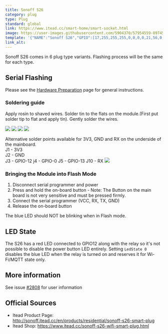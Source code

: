 ```yaml
---
title: Sonoff S26
category: plug
type: Plug
standard: global
link: https://www.itead.cc/smart-home/smart-socket.html
image: https://user-images.githubusercontent.com/5904370/57954559-89745780-78f3-11e9-9e8f-8b59b0efaf81.png
template: '{"NAME":"Sonoff S26","GPIO":[17,255,255,255,0,0,0,0,21,56,0,0,0],"FLAG":0,"BASE":8}' 
link_alt: 
---
```

Sonoff S26 comes in 6 plug type variants. Flashing process will be the same for each type.
## Serial Flashing

Please see the [Hardware Preparation](https://github.com/arendst/Sonoff-Tasmota/wiki/Hardware-Preparation) page for general instructions.

### Soldering guide
Apply rosin to shaved wires. Solder tin to the flats on the module.(First put solder tip to flat and apply tin). Gently solder the wires.

![](http://hosting.pilsfree.cz/chudy/s26/1.jpg)
![](http://hosting.pilsfree.cz/chudy/s26/2.jpg)
![](http://hosting.pilsfree.cz/chudy/s26/3.jpg)
![](http://hosting.pilsfree.cz/chudy/s26/4.jpg)

Alternative solder points available for 3V3, GND and RX on the underside of the mainboard.  
J1  - 3V3  
J2  - GND  
J3  - GPIO-12
j4  - GPIO-0
J5  - GPIO-13
J10 - RX
![](https://user-images.githubusercontent.com/1029851/45257726-a2ab2880-b3a2-11e8-9cb8-5cc1d49225b2.png)

### Bringing the Module into Flash Mode

1. Disconnect serial programmer and power
2. Press and hold the on-board button - Note: The Button on the main board is not very sensitive and must be pressed firmly.
3. Connect the serial programmer (VCC, RX, TX, GND)
4. Release the on-board button

The blue LED should NOT be blinking when in Flash mode.

## LED State

The S26 has a red LED connected to GPIO12 along with the relay so it's not possible to disable the power button LED entirely. Setting `LedState 0` disables the blue LED when the relay is turned on and reserves it for Wi-Fi/MQTT state only.

## More information

See issue [#2808](https://github.com/arendst/Sonoff-Tasmota/issues/2808) for user information

## Official Sources
* Itead Product Page: http://sonoff.itead.cc/en/products/residential/sonoff-s26-smart-plug
* Itead Shop: https://www.itead.cc/sonoff-s26-wifi-smart-plug.html